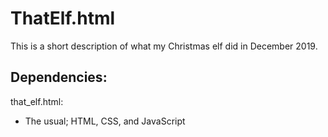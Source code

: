 # ThatElf.html

This is a short description of what my Christmas elf did in December 2019.

## Dependencies:
that_elf.html:
 - The usual; HTML, CSS, and JavaScript
